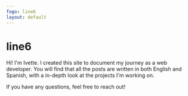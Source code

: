 ```yaml
---
fogo: line6
layout: default
---
```


line6
=====
Hi! I'm Ivette. I created this site to document my journey as a web developer. You will find that all the posts are written in both English and Spanish, with a in-depth look at the projects I'm working on. 

If you have any questions, feel free to reach out! 